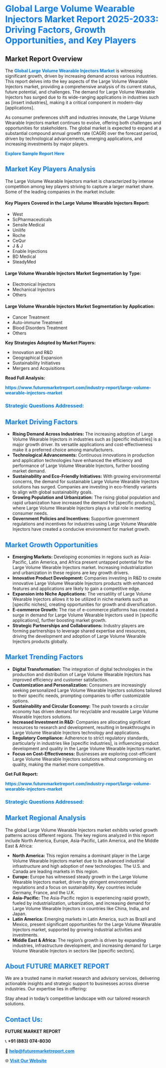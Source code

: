 <h1 style="color: #007BFF;">Global Large Volume Wearable Injectors Market Report 2025-2033: Driving Factors, Growth Opportunities, and Key Players</h1>

<section id="overview">
<h2>Market Report Overview</h2>
<p>The <a href="https://www.futuremarketreport.com/industry-report/large-volume-wearable-injectors-market" style="color: #007BFF; text-decoration: none;"><strong>Global Large Volume Wearable Injectors Market</strong></a> is witnessing significant growth, driven by increasing demand across various industries. This report delves into the key aspects of the Large Volume Wearable Injectors market, providing a comprehensive analysis of its current status, future potential, and challenges. The demand for Large Volume Wearable Injectors has surged due to its wide-ranging applications in industries such as [insert industries], making it a critical component in modern-day [applications].</p>
<p>As consumer preferences shift and industries innovate, the Large Volume Wearable Injectors market continues to evolve, offering both challenges and opportunities for stakeholders. The global market is expected to expand at a substantial compound annual growth rate (CAGR) over the forecast period, driven by technological advancements, emerging applications, and increasing investments by major players.</p>
</section>

<section id="overview">
<p><a href="https://www.futuremarketreport.com/request-sample/reportId=80495" style="color: #007BFF; text-decoration: none;"><strong>Explore Sample Report Here</strong></a></p>
</section>

<section id="key-players">
<h2 style="color: #007BFF;">Market Key Players Analysis</h2>
<p>The Large Volume Wearable Injectors market is characterized by intense competition among key players striving to capture a larger market share. Some of the leading companies in the market include:</p>
<h4>Key Players Covered in the Large Volume Wearable Injectors Report:</h4>
<ul><li>West</li><li>ScPharmaceuticals</li><li>Sensile Medical</li><li>Unilife</li><li>Roche</li><li>CeQur</li><li>J &amp; J</li><li>Enable Injections</li><li>BD Medical</li><li>SteadyMed</li></ul>
<h4>Large Volume Wearable Injectors Market Segmentation by Type:</h4>
<ul><li>Electronical Injectors</li><li>Mechanical Injectors</li><li>Others</li></ul>

<h4>Large Volume Wearable Injectors Market Segmentation by Application:</h4>
<ul><li>Cancer Treatment</li><li>Auto-immune Treatment</li><li>Blood Disorders Treatment</li><li>Others</li></ul>
<p><strong>Key Strategies Adopted by Market Players:</strong></p>
<ul>
<li>Innovation and R&D</li>
<li>Geographical Expansion</li>
<li>Sustainability Initiatives</li>
<li>Mergers and Acquisitions</li>
</ul>
</section>

<section>
<p><strong>Read Full Analysis: </strong></p><a href="https://www.futuremarketreport.com/industry-report/large-volume-wearable-injectors-market" style="color: #007BFF; text-decoration: none;"><strong>https://www.futuremarketreport.com/industry-report/large-volume-wearable-injectors-market</strong></a>
<h3 style="color: #007BFF;">Strategic Questions Addressed:</h3>
</section>

<section id="driving-factors">
<h2 style="color: #007BFF;">Market Driving Factors</h2>
<ul>
<li><strong>Rising Demand Across Industries:</strong> The increasing adoption of Large Volume Wearable Injectors in industries such as [specific industries] is a major growth driver. Its versatile applications and cost-effectiveness make it a preferred choice among manufacturers.</li>
<li><strong>Technological Advancements:</strong> Continuous innovations in production and application technologies have enhanced the efficiency and performance of Large Volume Wearable Injectors, further boosting market demand.</li>
<li><strong>Sustainability and Eco-Friendly Initiatives:</strong> With growing environmental concerns, the demand for sustainable Large Volume Wearable Injectors solutions has surged. Companies are investing in eco-friendly variants to align with global sustainability goals.</li>
<li><strong>Growing Population and Urbanization:</strong> The rising global population and rapid urbanization have increased the demand for [specific products], where Large Volume Wearable Injectors plays a vital role in meeting consumer needs.</li>
<li><strong>Government Policies and Incentives:</strong> Supportive government regulations and incentives for industries using Large Volume Wearable Injectors have created a conducive environment for market growth.</li>
</ul>
</section>

<section id="growth-opportunities">
<h2 style="color: #007BFF;">Market Growth Opportunities</h2>
<ul>
<li><strong>Emerging Markets:</strong> Developing economies in regions such as Asia-Pacific, Latin America, and Africa present untapped potential for the Large Volume Wearable Injectors market. Increasing industrialization and urbanization in these regions are key growth drivers.</li>
<li><strong>Innovative Product Development:</strong> Companies investing in R&D to create innovative Large Volume Wearable Injectors products with enhanced features and applications are likely to gain a competitive edge.</li>
<li><strong>Expansion into Niche Applications:</strong> The versatility of Large Volume Wearable Injectors allows it to be utilized in niche markets such as [specific niches], creating opportunities for growth and diversification.</li>
<li><strong>E-commerce Growth:</strong> The rise of e-commerce platforms has created a surge in demand for Large Volume Wearable Injectors used in [specific applications], further boosting market growth.</li>
<li><strong>Strategic Partnerships and Collaborations:</strong> Industry players are forming partnerships to leverage shared expertise and resources, driving the development and adoption of Large Volume Wearable Injectors products globally.</li>
</ul>
</section>

<section id="trending-factors">
<h2 style="color: #007BFF;">Market Trending Factors</h2>
<ul>
<li><strong>Digital Transformation:</strong> The integration of digital technologies in the production and distribution of Large Volume Wearable Injectors has improved efficiency and customer satisfaction.</li>
<li><strong>Customization and Personalization:</strong> Consumers are increasingly seeking personalized Large Volume Wearable Injectors solutions tailored to their specific needs, prompting companies to offer customizable options.</li>
<li><strong>Sustainability and Circular Economy:</strong> The push towards a circular economy has driven demand for recyclable and reusable Large Volume Wearable Injectors solutions.</li>
<li><strong>Increased Investment in R&D:</strong> Companies are allocating significant resources to research and development, resulting in breakthroughs in Large Volume Wearable Injectors technology and applications.</li>
<li><strong>Regulatory Compliance:</strong> Adherence to strict regulatory standards, particularly in industries like [specific industries], is influencing product development and quality in the Large Volume Wearable Injectors market.</li>
<li><strong>Focus on Cost-Effectiveness:</strong> Businesses are exploring cost-efficient Large Volume Wearable Injectors solutions without compromising on quality, making the market more competitive.</li>
</ul>
</section>

<section>
<p><strong>Get Full Report: </strong></p><a href="https://www.futuremarketreport.com/industry-report/large-volume-wearable-injectors-market" style="color: #007BFF; text-decoration: none;"><strong>https://www.futuremarketreport.com/industry-report/large-volume-wearable-injectors-market</strong></a>
<h3 style="color: #007BFF;">Strategic Questions Addressed:</h3>
</section>


<section id="regional-analysis">
<h2 style="color: #007BFF;">Market Regional Analysis</h2>
<p>The global Large Volume Wearable Injectors market exhibits varied growth patterns across different regions. The key regions analyzed in this report include North America, Europe, Asia-Pacific, Latin America, and the Middle East & Africa:</p>
<ul>
<li><strong>North America:</strong> This region remains a dominant player in the Large Volume Wearable Injectors market due to its advanced industrial infrastructure and high adoption of new technologies. The U.S. and Canada are leading markets in this region.</li>
<li><strong>Europe:</strong> Europe has witnessed steady growth in the Large Volume Wearable Injectors market, driven by stringent environmental regulations and a focus on sustainability. Key countries include Germany, France, and the U.K.</li>
<li><strong>Asia-Pacific:</strong> The Asia-Pacific region is experiencing rapid growth, fueled by industrialization, urbanization, and increasing demand for Large Volume Wearable Injectors in countries like China, India, and Japan.</li>
<li><strong>Latin America:</strong> Emerging markets in Latin America, such as Brazil and Mexico, present significant opportunities for the Large Volume Wearable Injectors market, supported by growing industrial activities and investments.</li>
<li><strong>Middle East & Africa:</strong> The region’s growth is driven by expanding industries, infrastructure development, and increasing demand for Large Volume Wearable Injectors in sectors like [specific sectors].</li>
</ul>
</section>

<footer>
<h2 style="color: #007BFF;">About FUTURE MARKET REPORT</h2>
<p>We are a trusted name in market research and advisory services, delivering actionable insights and strategic support to businesses across diverse industries. Our expertise lies in offering:</p>

<p>Stay ahead in today’s competitive landscape with our tailored research solutions.</p>

<h2 style="color: #007BFF;">Contact Us:</h2>
<p><strong>FUTURE MARKET REPORT</strong></p>
<p>📞 <strong>+91 (883) 074-8030</strong></p>
<p>📧 <strong><a href="mailto:help@futuremarketreport.com" style="color: #007BFF;">help@futuremarketreport.com</a></strong></p>
<p>🌐 <strong><a href="https://www.futuremarketreport.com/" style="color: #007BFF;">Visit Our Website</a></strong></p>
</footer>
